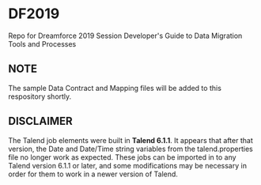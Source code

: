 # DF2019
Repo for Dreamforce 2019 Session Developer's Guide to Data Migration Tools and Processes

## NOTE
The sample Data Contract and Mapping files will be added to this respository shortly.

## DISCLAIMER
The Talend job elements were built in **Talend 6.1.1**. It appears that after that version, the Date and Date/Time string variables from the talend.properties file no longer work as expected. These jobs can be imported in to any Talend version 6.1.1 or later, and some modifications may be necessary in order for them to work in a newer version of Talend.